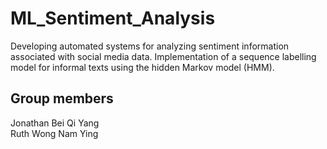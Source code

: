 # ML_Sentiment_Analysis
Developing automated systems for analyzing sentiment information associated with social media data. Implementation of a sequence labelling model for informal texts using the hidden Markov model (HMM).  

## Group members  
Jonathan Bei Qi Yang  
Ruth Wong Nam Ying 
